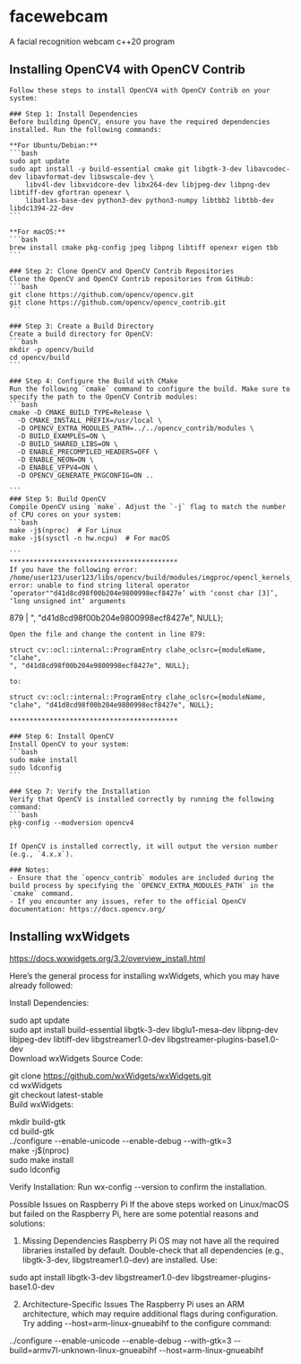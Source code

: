 # facewebcam
A facial recognition webcam c++20 program

## Installing OpenCV4 with OpenCV Contrib

    Follow these steps to install OpenCV4 with OpenCV Contrib on your system:

    ### Step 1: Install Dependencies
    Before building OpenCV, ensure you have the required dependencies installed. Run the following commands:

    **For Ubuntu/Debian:**
    ```bash
    sudo apt update
    sudo apt install -y build-essential cmake git libgtk-3-dev libavcodec-dev libavformat-dev libswscale-dev \
        libv4l-dev libxvidcore-dev libx264-dev libjpeg-dev libpng-dev libtiff-dev gfortran openexr \
        libatlas-base-dev python3-dev python3-numpy libtbb2 libtbb-dev libdc1394-22-dev
    ```

    **For macOS:**
    ```bash
    brew install cmake pkg-config jpeg libpng libtiff openexr eigen tbb
    ```

    ### Step 2: Clone OpenCV and OpenCV Contrib Repositories
    Clone the OpenCV and OpenCV Contrib repositories from GitHub:
    ```bash
    git clone https://github.com/opencv/opencv.git
    git clone https://github.com/opencv/opencv_contrib.git
    ```

    ### Step 3: Create a Build Directory
    Create a build directory for OpenCV:
    ```bash
    mkdir -p opencv/build
    cd opencv/build
    ```

    ### Step 4: Configure the Build with CMake
    Run the following `cmake` command to configure the build. Make sure to specify the path to the OpenCV Contrib modules:
    ```bash
    cmake -D CMAKE_BUILD_TYPE=Release \
      -D CMAKE_INSTALL_PREFIX=/usr/local \
      -D OPENCV_EXTRA_MODULES_PATH=../../opencv_contrib/modules \
      -D BUILD_EXAMPLES=ON \
      -D BUILD_SHARED_LIBS=ON \
      -D ENABLE_PRECOMPILED_HEADERS=OFF \
      -D ENABLE_NEON=ON \
      -D ENABLE_VFPV4=ON \
      -D OPENCV_GENERATE_PKGCONFIG=ON ..

    ```
    ### Step 5: Build OpenCV
    Compile OpenCV using `make`. Adjust the `-j` flag to match the number of CPU cores on your system:
    ```bash
    make -j$(nproc)  # For Linux
    make -j$(sysctl -n hw.ncpu)  # For macOS

    ```
    ******************************************
    If you have the following error:
    /home/user123/user123/libs/opencv/build/modules/imgproc/opencl_kernels_imgproc.cpp:879:1: error: unable to find string literal operator ‘operator""d41d8cd98f00b204e9800998ecf8427e’ with ‘const char [3]’, ‘long unsigned int’ arguments
  879 | ", "d41d8cd98f00b204e9800998ecf8427e", NULL};

    Open the file and change the content in line 879:

    struct cv::ocl::internal::ProgramEntry clahe_oclsrc={moduleName, "clahe",
    ", "d41d8cd98f00b204e9800998ecf8427e", NULL};

    to:

    struct cv::ocl::internal::ProgramEntry clahe_oclsrc={moduleName, "clahe", "d41d8cd98f00b204e9800998ecf8427e", NULL};

    ******************************************

    ### Step 6: Install OpenCV
    Install OpenCV to your system:
    ```bash
    sudo make install
    sudo ldconfig
    ```

    ### Step 7: Verify the Installation
    Verify that OpenCV is installed correctly by running the following command:
    ```bash
    pkg-config --modversion opencv4
    ```

    If OpenCV is installed correctly, it will output the version number (e.g., `4.x.x`).

    ### Notes:
    - Ensure that the `opencv_contrib` modules are included during the build process by specifying the `OPENCV_EXTRA_MODULES_PATH` in the `cmake` command.
    - If you encounter any issues, refer to the official OpenCV documentation: https://docs.opencv.org/

## Installing wxWidgets
https://docs.wxwidgets.org/3.2/overview_install.html

Here’s the general process for installing wxWidgets, which you may have already followed:

Install Dependencies:

sudo apt update  
sudo apt install build-essential libgtk-3-dev libglu1-mesa-dev libpng-dev libjpeg-dev libtiff-dev libgstreamer1.0-dev libgstreamer-plugins-base1.0-dev  
Download wxWidgets Source Code:

git clone https://github.com/wxWidgets/wxWidgets.git  
cd wxWidgets  
git checkout latest-stable  
Build wxWidgets:

mkdir build-gtk  
cd build-gtk  
../configure --enable-unicode --enable-debug --with-gtk=3  
make -j$(nproc)  
sudo make install  
sudo ldconfig  

Verify Installation:
Run wx-config --version to confirm the installation.

Possible Issues on Raspberry Pi
If the above steps worked on Linux/macOS but failed on the Raspberry Pi, here are some potential reasons and solutions:

1. Missing Dependencies
Raspberry Pi OS may not have all the required libraries installed by default.
Double-check that all dependencies (e.g., libgtk-3-dev, libgstreamer1.0-dev) are installed. Use:

sudo apt install libgtk-3-dev libgstreamer1.0-dev libgstreamer-plugins-base1.0-dev  

2. Architecture-Specific Issues
The Raspberry Pi uses an ARM architecture, which may require additional flags during configuration.
Try adding --host=arm-linux-gnueabihf to the configure command:

../configure --enable-unicode --enable-debug --with-gtk=3 --build=armv7l-unknown-linux-gnueabihf --host=arm-linux-gnueabihf




